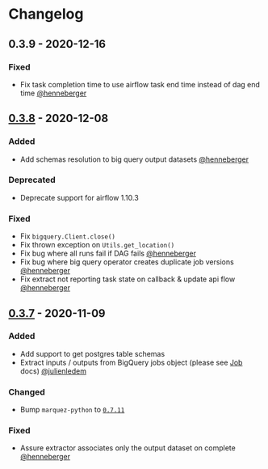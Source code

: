# Changelog


## 0.3.9 - 2020-12-16

### Fixed

* Fix task completion time to use airflow task end time instead of dag end time [@henneberger](https://github.com/henneberger)

## [0.3.8](https://github.com/MarquezProject/marquez-airflow/compare/0.3.7...0.3.8) - 2020-12-08

### Added

* Add schemas resolution to big query output datasets [@henneberger](https://github.com/henneberger)

### Deprecated

* Deprecate support for airflow 1.10.3

### Fixed

* Fix `bigquery.Client.close()`
* Fix thrown exception on `Utils.get_location()`
* Fix bug where all runs fail if DAG fails [@henneberger](https://github.com/henneberger)
* Fix bug where big query operator creates duplicate job versions [@henneberger](https://github.com/henneberger)
* Fix extract not reporting task state on callback & update api flow [@henneberger](https://github.com/henneberger)

## [0.3.7](https://github.com/MarquezProject/marquez-airflow/compare/0.3.6...0.3.7) - 2020-11-09

### Added

* Add support to get postgres table schemas
* Extract inputs / outputs from BigQuery jobs object (please see [Job](https://cloud.google.com/bigquery/docs/reference/rest/v2/Job) docs) [@julienledem](https://github.com/julienledem)

### Changed

* Bump `marquez-python` to [`0.7.11`](https://github.com/MarquezProject/marquez-python/releases/tag/0.7.11)

### Fixed

* Assure extractor associates only the output dataset on complete [@henneberger](https://github.com/henneberger)